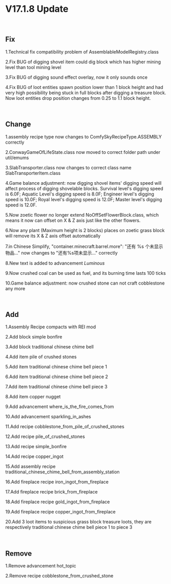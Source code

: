 # V17.1.8 Update

​     

## Fix

1.Technical fix compatibility problem of AssemblableModelRegistry.class

2.Fix BUG of digging shovel item could dig block which has higher mining level than tool mining level

3.Fix BUG of digging sound effect overlay, now it only sounds once

4.Fix BUG of loot entities spawn position lower than 1 block height and had very high possibility being stuck in full blocks after digging a treasure block. Now  loot entities drop position changes from 0.25 to 1.1 block height.

​     

## Change

1.assembly recipe type now changes to ComfySkyRecipeType.ASSEMBLY correctly

2.ConwayGameOfLifeState.class now moved to correct folder path under util/emums

3.SlabTransporter.class now changes to correct class name SlabTransporterItem.class

4.Game balance adjustment: now digging shovel items' digging speed will affect process of digging shovelable blocks. Survival level's digging speed is 6.0F; Aquatic Level's digging speed is 8.0F; Engineer level's digging speed is 10.0F; Royal level's digging speed is 12.0F; Master level's digging speed is 12.0F.

5.Now zoetic flower no longer extend NoOffSetFlowerBlock.class, which means it now can offset on X & Z axis just like the other flowers.

6.Now any plant (Maximum height is 2 blocks) places on zoetic grass block will remove its X & Z axis offset automatically

7.in Chinese Simplify,  "container.minecraft.barrel.more": "还有 %s 个未显示物品..."  now changes to "还有%s项未显示…" correctly

8.New text is added to advancement *Luminous*

9.Now crushed coal can be used as fuel, and its burning time lasts 100 ticks

10.Game balance adjustment: now crushed stone can not craft cobblestone any more

​     

## Add

1.Assembly Recipe compacts with REI mod

2.Add block simple bonfire

3.Add block traditional chinese chime bell

4.Add item pile of crushed stones

5.Add item traditional chinese chime bell piece 1

6.Add item traditional chinese chime bell piece 2

7.Add item traditional chinese chime bell piece 3

8.Add item copper nugget

9.Add advancement where_is_the_fire_comes_from

10.Add advancement sparkling_in_ashes

11.Add recipe cobblestone_from_pile_of_crushed_stones

12.Add recipe pile_of_crushed_stones

13.Add recipe simple_bonfire

14.Add recipe copper_ingot

15.Add assembly recipe traditional_chinese_chime_bell_from_assembly_station

16.Add fireplace recipe iron_ingot_from_fireplace

17.Add fireplace recipe brick_from_fireplace

18.Add fireplace recipe gold_ingot_from_fireplace

19.Add fireplace recipe copper_ingot_from_fireplace

20.Add 3 loot items to suspicious grass block treasure loots, they are respectively traditional chinese chime bell piece 1 to piece 3

​     

## Remove

1.Remove advancement hot_topic

2.Remove recipe cobblestone_from_crushed_stone


